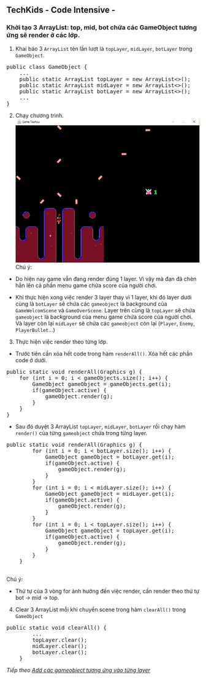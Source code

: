 ## TechKids - Code Intensive -  
### Khởi tạo 3 ArrayList: top, mid, bot chứa các GameObject tương ứng sẽ render ở các lớp.

1. Khai báo 3 `ArrayList` tên lần lượt là `topLayer`, `midLayer`, `botLayer` trong `GameObject`.
<pre>
public class GameObject {
    ...
    public static ArrayList<GameObject> topLayer = new ArrayList<>();
    public static ArrayList<GameObject> midLayer = new ArrayList<>();
    public static ArrayList<GameObject> botLayer = new ArrayList<>();
    ...
}
</pre>


2. Chạy chương trình.
![](images\ci1.png)
Chú ý:

* Do hiện nay game vẫn đang render đúng 1 layer. Vì vậy mà đạn đã chèn hẳn lên cả phần menu game chứa score của người chơi.

* Khi thực hiện xong việc render 3 layer thay vì 1 layer, khi đó layer dưới cùng là `botLayer` sẽ chứa các `gameobject` là background của `GameWelcomScene` và `GameOverScene`. Layer trên cùng là `topLayer` sẽ chứa `gameobject` là background của menu game chứa score của người chơi. Và layer còn lại `midLayer` sẽ chứa các `gameobject` còn lại (`Player`, `Enemy`, `PlayerBullet`...)



3. Thực hiện việc render theo từng lớp.

* Trước tiên cần xóa hết code trong hàm `renderAll()`. Xóa hết các phần code ở dưới.

<pre>
public static void renderAll(Graphics g) {
    for (int i = 0; i < gameObjects.size(); i++) {
        GameObject gameObject = gameObjects.get(i);
        if(gameObject.active) {
            gameObject.render(g);
        }
    }
}
</pre>

* Sau đó duyệt 3 ArrayList `topLayer`, `midLayer`, `botLayer` rồi chạy hàm `render()` của từng `gameobject` chứa trong từng layer.

<pre>
public static void renderAll(Graphics g) {
        for (int i = 0; i < botLayer.size(); i++) {
            GameObject gameObject = botLayer.get(i);
            if(gameObject.active) {
                gameObject.render(g);
            }
        }
        for (int i = 0; i < midLayer.size(); i++) {
            GameObject gameObject = midLayer.get(i);
            if(gameObject.active) {
                gameObject.render(g);
            }
        }
        for (int i = 0; i < topLayer.size(); i++) {
            GameObject gameObject = topLayer.get(i);
            if(gameObject.active) {
                gameObject.render(g);
            }
        }
    }

</pre>

Chú ý:
* Thứ tự của 3 vòng for ảnh hưởng đến việc render, cần render theo thứ tự bot -> mid -> top.

4. Clear 3 ArrayList mỗi khi chuyển scene trong hàm `clearAll()` trong `GameObject`

<pre>
public static void clearAll() {
        ...
        topLayer.clear();
        midLayer.clear();
        botLayer.clear();
    }
</pre>

*Tiếp theo [Add các gameobject tương ứng vào từng layer](ci2.md)*

